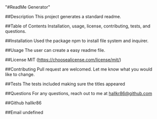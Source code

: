 "#ReadMe Generator"

 ##Description
 This project generates a standard readme.

 ##Table of Contents
 Installation, usage, license, contributing, tests, and questions.

 ##Installation
 Used the package npm to install file system and inquirer.

 ##Usage
 The user can create a easy readme file.

 ##License
 MIT (https://choosealicense.com/license/mit/)

 ##Contributing
 Pull request are welcomed. Let me know what you would like to change.

 ##Tests
 The tests included making sure the titles appeared

 ##Questions
 For any questions, reach out to me at hallkr86@github.com

 ##Github
 hallkr86

 ##Email
 undefined